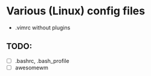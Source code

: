 # Various (Linux) config files

- .vimrc without plugins

## TODO:
- [ ] .bashrc, .bash_profile
- [ ] awesomewm
